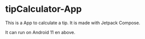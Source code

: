 # tipCalculator-App

This is a App to calculate a tip.
It is made with Jetpack Compose.

It can run on Android 11 en above.

